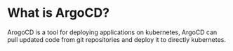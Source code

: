 # What is ArgoCD?
  ArogoCD is a tool for deploying applications on kubernetes, ArgoCD can pull updated code from git repositories and deploy it to directly kubernetes.

